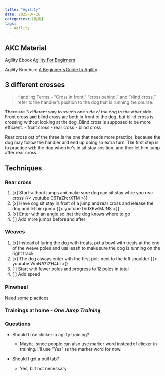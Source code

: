 ```yaml
---
title: "Agility"
date: 2025-04-16
categories: [狗狗]
tags:
  - Agility
---
```


## AKC Material
Agility Ebook
[Agility For Beginners](https://images.akc.org/pdf/ebook/Agility_NEW.pdf)

Agility Brochure
[A Beginner's Guide to Agility](https://images.akc.org/pdf/events/agility/Agility_Brochure.pdf)

## 3 different crosses
> Handling Terms – “Cross in front,” “cross behind,” and “blind cross,” refer to the handler’s position to the dog that is running the course.

There are 3 different way to switch one side of the dog to the other side. Front cross and blind cross are both in front of the dog, but blind cross is crossing without looking at the dog. Blind cross is supposed to be more efficient.
    - front cross
    - rear cross
    - blind cross

Rear cross out of the three is the one that needs more practice, because the dog may follow the handler and end up doing an extra turn. The first step is to practice with the dog when he's in sit stay position, and then let him jump after rear cross.

## Techniques
### Rear cross 
1. [x] Start without jumps and make sure dog can sit stay while you rear cross
{{< youtube C6TaZhcrXTM >}}
2. [x] Have dog sit stay in front of a jump and rear cross and release the dog and let him jump
{{< youtube fVdX6wfMJN8 >}}
3. [x] Enter with an angle so that the dog knows where to go
4. [ ] Add more jumps before and after

### Weaves
1. [x] Instead of luring the dog with treats, put a bowl with treats at the end of the weave poles and use leash to make sure the dog is running on the right track
2. [x] The dog always enter with the first pole next to the left shoulder
{{< youtube WmNR7tZH4bI >}}
3. [ ] Start with fewer poles and progress to 12 poles in total
4. [ ] Add speed

### Pinwheel
Need some practices

### Trainings at home - _One Jump Training_

### Questions
- Should I use clicker in agility training?
    
  - Maybe, since people can also use marker word instead of clicker in training. I'll use "Yes" as the marker word for now.
  
- Should I get a pull tab?

  - Yes, but not necessary

